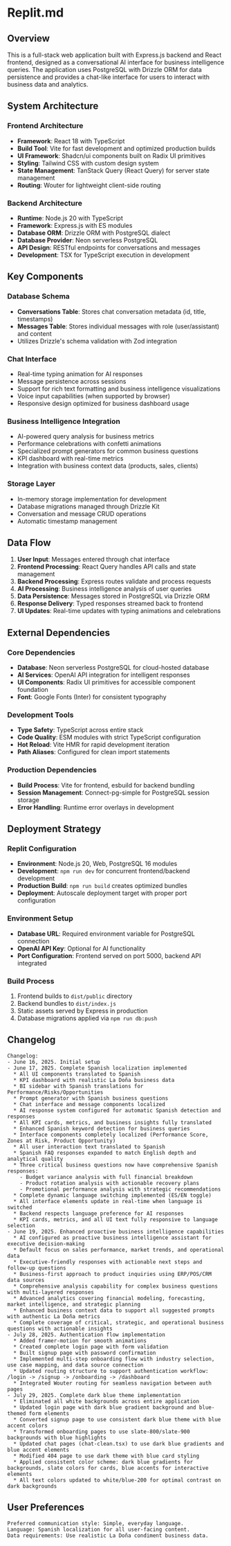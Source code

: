 # Replit.md

## Overview

This is a full-stack web application built with Express.js backend and React frontend, designed as a conversational AI interface for business intelligence queries. The application uses PostgreSQL with Drizzle ORM for data persistence and provides a chat-like interface for users to interact with business data and analytics.

## System Architecture

### Frontend Architecture
- **Framework**: React 18 with TypeScript
- **Build Tool**: Vite for fast development and optimized production builds
- **UI Framework**: Shadcn/ui components built on Radix UI primitives
- **Styling**: Tailwind CSS with custom design system
- **State Management**: TanStack Query (React Query) for server state management
- **Routing**: Wouter for lightweight client-side routing

### Backend Architecture
- **Runtime**: Node.js 20 with TypeScript
- **Framework**: Express.js with ES modules
- **Database ORM**: Drizzle ORM with PostgreSQL dialect
- **Database Provider**: Neon serverless PostgreSQL
- **API Design**: RESTful endpoints for conversations and messages
- **Development**: TSX for TypeScript execution in development

## Key Components

### Database Schema
- **Conversations Table**: Stores chat conversation metadata (id, title, timestamps)
- **Messages Table**: Stores individual messages with role (user/assistant) and content
- Utilizes Drizzle's schema validation with Zod integration

### Chat Interface
- Real-time typing animation for AI responses
- Message persistence across sessions
- Support for rich text formatting and business intelligence visualizations
- Voice input capabilities (when supported by browser)
- Responsive design optimized for business dashboard usage

### Business Intelligence Integration
- AI-powered query analysis for business metrics
- Performance celebrations with confetti animations
- Specialized prompt generators for common business questions
- KPI dashboard with real-time metrics
- Integration with business context data (products, sales, clients)

### Storage Layer
- In-memory storage implementation for development
- Database migrations managed through Drizzle Kit
- Conversation and message CRUD operations
- Automatic timestamp management

## Data Flow

1. **User Input**: Messages entered through chat interface
2. **Frontend Processing**: React Query handles API calls and state management
3. **Backend Processing**: Express routes validate and process requests
4. **AI Processing**: Business intelligence analysis of user queries
5. **Data Persistence**: Messages stored in PostgreSQL via Drizzle ORM
6. **Response Delivery**: Typed responses streamed back to frontend
7. **UI Updates**: Real-time updates with typing animations and celebrations

## External Dependencies

### Core Dependencies
- **Database**: Neon serverless PostgreSQL for cloud-hosted database
- **AI Services**: OpenAI API integration for intelligent responses
- **UI Components**: Radix UI primitives for accessible component foundation
- **Font**: Google Fonts (Inter) for consistent typography

### Development Tools
- **Type Safety**: TypeScript across entire stack
- **Code Quality**: ESM modules with strict TypeScript configuration
- **Hot Reload**: Vite HMR for rapid development iteration
- **Path Aliases**: Configured for clean import statements

### Production Dependencies
- **Build Process**: Vite for frontend, esbuild for backend bundling
- **Session Management**: Connect-pg-simple for PostgreSQL session storage
- **Error Handling**: Runtime error overlays in development

## Deployment Strategy

### Replit Configuration
- **Environment**: Node.js 20, Web, PostgreSQL 16 modules
- **Development**: `npm run dev` for concurrent frontend/backend development
- **Production Build**: `npm run build` creates optimized bundles
- **Deployment**: Autoscale deployment target with proper port configuration

### Environment Setup
- **Database URL**: Required environment variable for PostgreSQL connection
- **OpenAI API Key**: Optional for AI functionality
- **Port Configuration**: Frontend served on port 5000, backend API integrated

### Build Process
1. Frontend builds to `dist/public` directory
2. Backend bundles to `dist/index.js`
3. Static assets served by Express in production
4. Database migrations applied via `npm run db:push`

## Changelog
```
Changelog:
- June 16, 2025. Initial setup
- June 17, 2025. Complete Spanish localization implemented
  * All UI components translated to Spanish
  * KPI dashboard with realistic La Doña business data
  * BI sidebar with Spanish translations for Performance/Risks/Opportunities
  * Prompt generator with Spanish business questions
  * Chat interface and message components localized
  * AI response system configured for automatic Spanish detection and responses
  * All KPI cards, metrics, and business insights fully translated
  * Enhanced Spanish keyword detection for business queries
  * Interface components completely localized (Performance Score, Zones at Risk, Product Opportunity)
  * All user interaction text translated to Spanish
  * Spanish FAQ responses expanded to match English depth and analytical quality
  * Three critical business questions now have comprehensive Spanish responses:
    - Budget variance analysis with full financial breakdown
    - Product rotation analysis with actionable recovery plans  
    - Promotional performance analysis with strategic recommendations
  * Complete dynamic language switching implemented (ES/EN toggle)
  * All interface elements update in real-time when language is switched
  * Backend respects language preference for AI responses
  * KPI cards, metrics, and all UI text fully responsive to language selection
- June 19, 2025. Enhanced proactive business intelligence capabilities
  * AI configured as proactive business intelligence assistant for executive decision-making
  * Default focus on sales performance, market trends, and operational data
  * Executive-friendly responses with actionable next steps and follow-up questions
  * Business-first approach to product inquiries using ERP/POS/CRM data sources
  * Comprehensive analysis capability for complex business questions with multi-layered responses
  * Advanced analytics covering financial modeling, forecasting, market intelligence, and strategic planning
  * Enhanced business context data to support all suggested prompts with authentic La Doña metrics
  * Complete coverage of critical, strategic, and operational business questions with actionable insights
- July 28, 2025. Authentication flow implementation
  * Added framer-motion for smooth animations
  * Created complete login page with form validation
  * Built signup page with password confirmation
  * Implemented multi-step onboarding flow with industry selection, use case mapping, and data source connection
  * Updated routing structure to support authentication workflow: /login -> /signup -> /onboarding -> /dashboard
  * Integrated Wouter routing for seamless navigation between auth pages
- July 29, 2025. Complete dark blue theme implementation
  * Eliminated all white backgrounds across entire application
  * Updated login page with dark blue gradient background and blue-themed form elements
  * Converted signup page to use consistent dark blue theme with blue accent colors
  * Transformed onboarding pages to use slate-800/slate-900 backgrounds with blue highlights
  * Updated chat pages (chat-clean.tsx) to use dark blue gradients and blue accent elements
  * Modified 404 page to use dark theme with blue card styling
  * Applied consistent color scheme: dark blue gradients for backgrounds, slate colors for cards, blue accents for interactive elements
  * All text colors updated to white/blue-200 for optimal contrast on dark backgrounds
```

## User Preferences
```
Preferred communication style: Simple, everyday language.
Language: Spanish localization for all user-facing content.
Data requirements: Use realistic La Doña condiment business data.
```